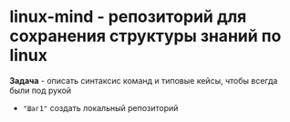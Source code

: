 # linux-mind - репозиторий для сохранения структуры знаний по linux
**Задача** - описать синтаксис команд и типовые кейсы, чтобы всегда были под рукой
* `"Шаг1"` создать локальный репозиторий

